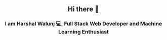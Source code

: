 <h2 align="center">Hi there 👋</h2>
<h3 align="center">I am Harshal Walunj 💻, Full Stack Web Developer and Machine Learning Enthusiast</h3>
